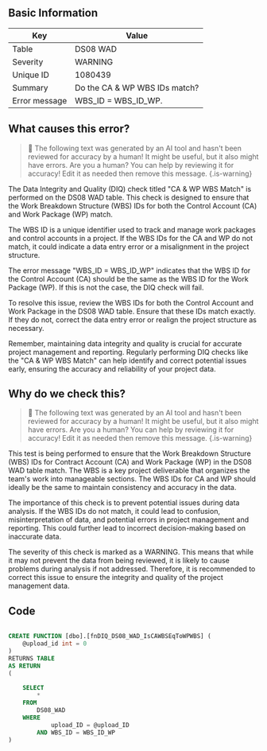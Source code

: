 ## Basic Information
| Key         | Value          |
|-------------|----------------|
| Table       | DS08 WAD |
| Severity    | WARNING |
| Unique ID   | 1080439   |
| Summary     | Do the CA & WP WBS IDs match? |
| Error message | WBS_ID = WBS_ID_WP. |

## What causes this error?

> :robot: The following text was generated by an AI tool and hasn't been reviewed for accuracy by a human! It might be useful, but it also might have errors. Are you a human? You can help by reviewing it for accuracy! Edit it as needed then remove this message.
{.is-warning}

The Data Integrity and Quality (DIQ) check titled "CA & WP WBS Match" is performed on the DS08 WAD table. This check is designed to ensure that the Work Breakdown Structure (WBS) IDs for both the Control Account (CA) and Work Package (WP) match. 

The WBS ID is a unique identifier used to track and manage work packages and control accounts in a project. If the WBS IDs for the CA and WP do not match, it could indicate a data entry error or a misalignment in the project structure. 

The error message "WBS_ID = WBS_ID_WP" indicates that the WBS ID for the Control Account (CA) should be the same as the WBS ID for the Work Package (WP). If this is not the case, the DIQ check will fail. 

To resolve this issue, review the WBS IDs for both the Control Account and Work Package in the DS08 WAD table. Ensure that these IDs match exactly. If they do not, correct the data entry error or realign the project structure as necessary. 

Remember, maintaining data integrity and quality is crucial for accurate project management and reporting. Regularly performing DIQ checks like the "CA & WP WBS Match" can help identify and correct potential issues early, ensuring the accuracy and reliability of your project data.
## Why do we check this?

> :robot: The following text was generated by an AI tool and hasn't been reviewed for accuracy by a human! It might be useful, but it also might have errors. Are you a human? You can help by reviewing it for accuracy! Edit it as needed then remove this message.
{.is-warning}

This test is being performed to ensure that the Work Breakdown Structure (WBS) IDs for Contract Account (CA) and Work Package (WP) in the DS08 WAD table match. The WBS is a key project deliverable that organizes the team's work into manageable sections. The WBS IDs for CA and WP should ideally be the same to maintain consistency and accuracy in the data.

The importance of this check is to prevent potential issues during data analysis. If the WBS IDs do not match, it could lead to confusion, misinterpretation of data, and potential errors in project management and reporting. This could further lead to incorrect decision-making based on inaccurate data.

The severity of this check is marked as a WARNING. This means that while it may not prevent the data from being reviewed, it is likely to cause problems during analysis if not addressed. Therefore, it is recommended to correct this issue to ensure the integrity and quality of the project management data.
## Code

```sql

CREATE FUNCTION [dbo].[fnDIQ_DS08_WAD_IsCAWBSEqToWPWBS] (
	@upload_id int = 0
)
RETURNS TABLE
AS RETURN
(
	
	SELECT 
		*
	FROM
		DS08_WAD
	WHERE
			upload_ID = @upload_ID
		AND WBS_ID = WBS_ID_WP
)
```
